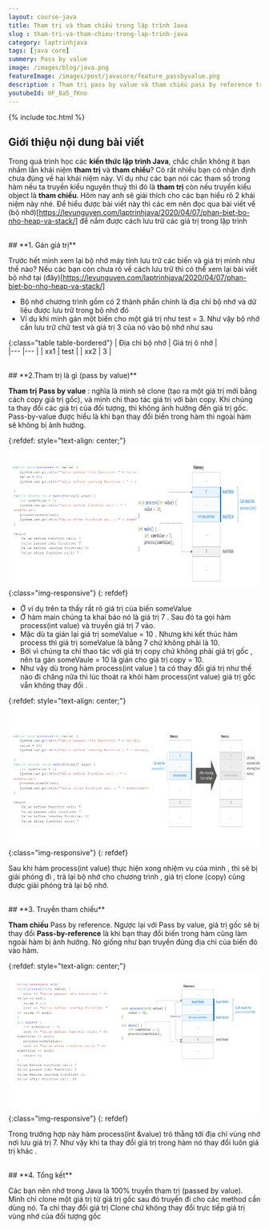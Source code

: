 ```yaml
---
layout: course-java
title: Tham trị và tham chiếu trong lập trình Java
slug : tham-tri-va-tham-chieu-trong-lap-trinh-java
category: laptrinhjava
tags: [java core]
summery: Pass by value
image: /images/blog/java.png
featureImage: /images/post/javacore/feature_passbyvalue.png
description : Tham trị pass by value và tham chiếu pass by reference trong ngôn ngữ lập trình Java là hai cách thức hoạt động khác nhau. Trong bài viết sau sẽ tìm hiểu tham trị là gì, tham chiếu là gì. Từ đó phân biệt rõ ràng để sử dụng đúng cách trong các chương trình lập trình hướng đối tượng Java. Đồng thời giải thích cụ thể cách thức hoạt động của tham trị và tham chiếu. 
youtubeId: 0F_8a5_fKno
---
```


{% include toc.html %}

## **Giới thiệu nội dung bài viết**

Trong quá trình học các <b>kiến thức lập trình Java</b>, chắc chắn không ít bạn nhầm lẫn khái niệm <b>tham trị</b> và <b>tham chiếu</b>? Có rất nhiều bạn có nhận định chưa đúng về hai khái niệm này.
Ví dụ như các bạn nói các tham số trong hàm nếu ta truyền kiểu nguyên thuỷ thì đó là <b>tham trị</b> còn nếu truyền kiểu object là <b>tham chiếu</b>.
Hôm nay anh sẽ giải thích cho các bạn hiểu rõ 2 khái niệm này nhé. Để hiểu được bài viết này thì các em nên đọc qua bài viết về (bộ nhớ)[https://levunguyen.com/laptrinhjava/2020/04/07/phan-biet-bo-nho-heap-va-stack/] để nắm được cách lưu trữ các giá trị trong lập trình

<br>
## **1. Gán giá trị**

Trước hết mình xem lại  bộ nhớ máy tính lưu trữ các biến và giá trị mình như thế nào? Nếu các bạn còn chưa rõ về cách lưu trữ thì có thể xem lại bài viết bộ nhớ tại (đây)[https://levunguyen.com/laptrinhjava/2020/04/07/phan-biet-bo-nho-heap-va-stack/]

- Bộ nhớ chương trình gồm có 2 thành phần chính là địa chỉ bộ nhớ và dữ liệu được lưu trữ trong bộ nhớ đó
- Ví dụ khi mình gán một biến cho một giá trị như test = 3. Như vậy bộ nhớ cần lưu trữ chữ test và giá trị 3 của nó vào bộ nhớ như sau

{:class="table table-bordered"}
 |  Địa chỉ bộ nhớ   	| 	Giá trị ô nhớ                     |   
 |---	                |---	                        |
 |   xx1 	            |     test                          |
 |   xx2 	            |         3                      |

<br>
## **2.Tham trị là gì  (pass by value)**

<b>Tham trị</b> <b>Pass by value</b> : nghĩa là mình sẽ clone (tạo ra một giá trị mới bằng cách copy giá trị gốc), và mình chỉ thao tác giá trị với bản copy.
Khi chúng ta thay đổi các giá trị của đối tượng, thì không ảnh hưởng đến giá trị gốc. Pass-by-value được hiểu là khi bạn thay đổi biến trong hàm thì ngoài hàm sẽ không bị ảnh hưởng.


{:refdef: style="text-align: center;"}
![Tham trị](/images/post/javacore/passbyvalue.png){:class="img-responsive"}
{: refdef}

- Ở ví dụ trên ta thấy rất rõ giá trị của biến  someValue
- Ở hàm main chúng ta khai báo nó là giá trị 7 . Sau đó ta gọi hàm process(int value) và truyền giá trị 7 vào.
- Mặc dù ta gián lại giá trị someValue = 10 . Nhưng khi kết thúc hàm process thì giá trị someValue là bằng 7 chứ không phải là 10.
- Bởi vì chúng ta chỉ thao tác với giá trị copy chứ không phải giá trị gốc , nên ta gán someVaule = 10 là gián cho giá trị copy = 10.
- Như vậy dù trong hàm process(int value ) ta có thay đổi giá trị như thế nào đi chăng nữa thì lúc thoát ra khỏi hàm process(int value) giá trị
gốc vẫn không thay đổi .

{:refdef: style="text-align: center;"}
![Tham trị](/images/post/javacore/passbyvalue2.png){:class="img-responsive"}
{: refdef}

Sau khi hàm process(int value) thực hiện xong nhiệm vụ của mình , thì sẽ bị giải phóng đi , trả lại bộ nhớ cho chương trình , giá trị clone
(copy) cũng được giải phóng trả lại bộ nhớ.

<br>
## **3. Truyền tham  chiếu**

<b>Tham chiếu</b> Pass by reference. Ngược lại với Pass by value, giá trị gốc sẽ bị thay đổi <b>Pass-by-reference</b> là khi bạn thay đổi biến trong hàm cũng làm ngoài hàm bị ảnh hưởng.
Nó giống như bạn truyền đúng địa chỉ của biến đó vào hàm.

{:refdef: style="text-align: center;"}
![Tham trị](/images/post/javacore/passbyreference.png){:class="img-responsive"}
{: refdef}

Trong trường hợp này hàm process(int &value) trỏ thằng tới địa chỉ vùng nhớ nơi lưu giá trị 7. Như vậy khi ta thay đổi giá trị trong hàm nó thay
đổi luôn giá trị khác .

<br>
## **4. Tổng kết**

Các bạn nên nhớ trong  Java là 100% truyền tham trị (passed by value). Mình chỉ clone một giá trị từ giá trị gốc sau đó truyền đi
cho các method cần dùng nó. Ta chỉ thay đổi giá trị Clone chứ không thay đổi trực tiếp giá trị  vùng nhớ của đối tượng gốc
